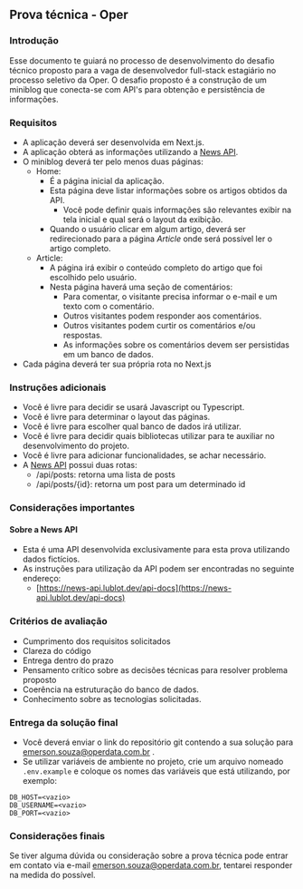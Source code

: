 ## Prova técnica - Oper


### Introdução
Esse documento te guiará no processo de desenvolvimento do desafio técnico proposto para a vaga de desenvolvedor full-stack estagiário no processo seletivo da Oper. O desafio proposto é a construção de um miniblog que conecta-se com API's para obtenção e persistência de informações.

### Requisitos

- A aplicação deverá ser desenvolvida em Next.js.
- A aplicação obterá as informações utilizando a [News API](https://news-api.lublot.dev/api-docs).
- O miniblog deverá ter pelo menos duas páginas:
  - Home: 
    - É a página inicial da aplicação.
    - Esta página deve listar informações sobre os artigos obtidos da API.
      - Você pode definir quais informações são relevantes exibir na tela inicial e qual será o layout da exibição.
    - Quando o usuário clicar em algum artigo, deverá ser redirecionado para a página *Article* onde será possível ler o artigo completo.
  - Article:
    - A página irá exibir o conteúdo completo do artigo que foi escolhido pelo usuário. 
    - Nesta página haverá uma seção de comentários:
      - Para comentar, o visitante precisa informar o e-mail e um texto com o comentário.
      - Outros visitantes podem responder aos comentários.
      - Outros visitantes podem curtir os comentários e/ou respostas.
      - As informações sobre os comentários devem ser persistidas em um banco de dados.
- Cada página deverá ter sua própria rota no Next.js

### Instruções adicionais
- Você é livre para decidir se usará Javascript ou Typescript.
- Você é livre para determinar o layout das páginas.
- Você é livre para escolher qual banco de dados irá utilizar.
- Você é livre para decidir quais bibliotecas utilizar para te auxiliar no desenvolvimento do projeto.
- Você é livre para adicionar funcionalidades, se achar necessário.
- A [News API](https://news-api.lublot.dev/api-docs) possui duas rotas:
  - /api/posts: retorna uma lista de posts
  - /api/posts/{id}: retorna um post para um determinado id

### Considerações importantes

#### Sobre a News API
- Esta é uma API desenvolvida exclusivamente para esta prova utilizando dados fictícios.
- As instruções para utilização da API podem ser encontradas no seguinte endereço:
  - [https://news-api.lublot.dev/api-docs](https://news-api.lublot.dev/api-docs)

### Critérios de avaliação
- Cumprimento dos requisitos solicitados
- Clareza do código
- Entrega dentro do prazo
- Pensamento crítico sobre as decisões técnicas para resolver problema proposto
- Coerência na estruturação do banco de dados.
- Conhecimento sobre as tecnologias solicitadas.

### Entrega da solução final
- Você deverá enviar o link do repositório git contendo a sua solução para emerson.souza@operdata.com.br .
- Se utilizar variáveis de ambiente no projeto, crie um arquivo nomeado ```.env.example``` e coloque os nomes das variáveis que está utilizando, por exemplo:

```
DB_HOST=<vazio>
DB_USERNAME=<vazio>
DB_PORT=<vazio>
```

### Considerações finais
Se tiver alguma dúvida ou consideração sobre a prova técnica pode entrar em contato via e-mail emerson.souza@operdata.com.br, tentarei responder na medida do possível.
